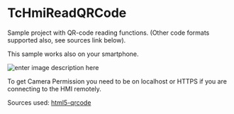 # TcHmiReadQRCode

Sample project with QR-code reading functions. (Other code formats supported also, see sources link below).

This sample works also on your smartphone. 

![enter image description here](https://user-images.githubusercontent.com/75740551/212945493-6113d40f-8ccf-4aa2-8cbc-532f983ae76d.png)

To get Camera Permission you need to be on localhost or HTTPS if you are connecting to the HMI remotely. 

Sources used: [html5-qrcode](https://github.com/mebjas/html5-qrcode)
